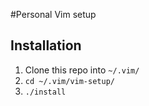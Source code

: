 #Personal Vim setup

## Installation 

1. Clone this repo into `~/.vim/`
2. `cd ~/.vim/vim-setup/`
3. `./install`
